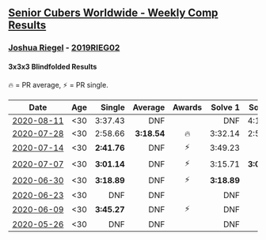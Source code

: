 <style>table {white-space: nowrap;}</style>

## [Senior Cubers Worldwide - Weekly Comp Results](/scw-comp/results/)
### [Joshua Riegel](README.md) - [2019RIEG02](https://www.worldcubeassociation.org/persons/2019RIEG02?event=333bf)
#### 3x3x3 Blindfolded Results

<span style="white-space: nowrap;">🔥 = PR average</span>, <span style="white-space: nowrap;">⚡ = PR single</span>.

| Date | Age | Single | Average | Awards | Solve 1 | Solve 2 | Solve 3 | Video |
| :--: | :--: | --: | --: | :--: | --: | --: | --: | :-- |
| [2020-08-11](../../results/2020-08-11/333bf.md) | <30 | 3:37.43 | DNF |  | DNF | 4:11.87 | 3:37.43 | [Desktop](https://www.facebook.com/events/329177618122625/permalink/333452411028479) / [Mobile](https://m.facebook.com/events/329177618122625?view=permalink&id=333452411028479) |
| [2020-07-28](../../results/2020-07-28/333bf.md) | <30 | 2:58.66 | **3:18.54** | 🔥 | 3:32.14 | 2:58.66 | 3:24.82 | [Desktop](https://www.facebook.com/events/319204229264839/permalink/323687092149886) / [Mobile](https://m.facebook.com/events/319204229264839?view=permalink&id=323687092149886) |
| [2020-07-14](../../results/2020-07-14/333bf.md) | <30 | **2:41.76** | DNF | ⚡ | 3:49.23 | DNF | **2:41.76** | [Desktop](https://www.facebook.com/events/2796452740585923/permalink/2800577833506747) / [Mobile](https://m.facebook.com/events/2796452740585923?view=permalink&id=2800577833506747) |
| [2020-07-07](../../results/2020-07-07/333bf.md) | <30 | **3:01.14** | DNF | ⚡ | 3:15.71 | **3:01.14** | DNF | [Desktop](https://www.facebook.com/events/296526488422565/permalink/301064461302101) / [Mobile](https://m.facebook.com/events/296526488422565?view=permalink&id=301064461302101) |
| [2020-06-30](../../results/2020-06-30/333bf.md) | <30 | **3:18.89** | DNF | ⚡ | **3:18.89** | DNF | DNF | [Desktop](https://www.facebook.com/events/348465022802357/permalink/350599319255594) / [Mobile](https://m.facebook.com/events/348465022802357?view=permalink&id=350599319255594) |
| [2020-06-23](../../results/2020-06-23/333bf.md) | <30 | DNF | DNF |  | DNF | DNF | DNF | [Desktop](https://www.facebook.com/events/850175445522887/permalink/853220341885064) / [Mobile](https://m.facebook.com/events/850175445522887?view=permalink&id=853220341885064) |
| [2020-06-09](../../results/2020-06-09/333bf.md) | <30 | **3:45.27** | DNF | ⚡ | DNF | DNF | **3:45.27** | [Desktop](https://www.facebook.com/events/620460455211235/permalink/624275494829731) / [Mobile](https://m.facebook.com/events/620460455211235?view=permalink&id=624275494829731) |
| [2020-05-26](../../results/2020-05-26/333bf.md) | <30 | DNF | DNF |  | DNF | DNF | DNS | [Desktop](https://www.facebook.com/events/1531820936993798/permalink/1537374259771799) / [Mobile](https://m.facebook.com/events/1531820936993798?view=permalink&id=1537374259771799) |


<!-- Global site tag (gtag.js) - Google Analytics -->
<script async src="https://www.googletagmanager.com/gtag/js?id=UA-86348435-3"></script>
<script>window.dataLayer = window.dataLayer || []; function gtag() {dataLayer.push(arguments);} gtag('js', new Date()); gtag('config', 'UA-86348435-3');</script>
